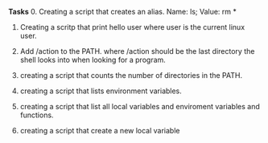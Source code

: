 **Tasks**
0. Creating a script that creates an alias.
    Name: ls; Value: rm *

1. Creating a scritp that print hello user where user is the current linux user.

2. Add /action to the PATH. where /action should be the last directory the shell looks into when looking for a program.

3. creating a script that counts the number of directories in the PATH.

4. creating a script that lists environment variables.

5. creating a script that list all local variables and enviroment variables and functions.

6. creating a script that create a new local variable 
